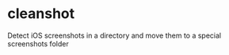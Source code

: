 cleanshot
=========

Detect iOS screenshots in a directory and move them to a special screenshots folder
